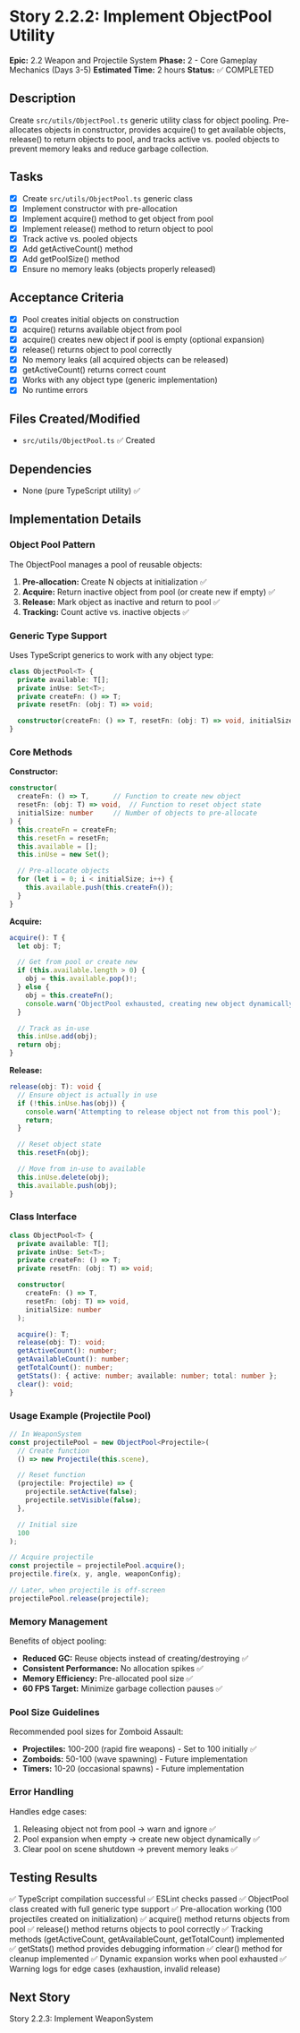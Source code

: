 # Story 2.2.2: Implement ObjectPool Utility

**Epic:** 2.2 Weapon and Projectile System
**Phase:** 2 - Core Gameplay Mechanics (Days 3-5)
**Estimated Time:** 2 hours
**Status:** ✅ COMPLETED

## Description
Create `src/utils/ObjectPool.ts` generic utility class for object pooling. Pre-allocates objects in constructor, provides acquire() to get available objects, release() to return objects to pool, and tracks active vs. pooled objects to prevent memory leaks and reduce garbage collection.

## Tasks
- [x] Create `src/utils/ObjectPool.ts` generic class
- [x] Implement constructor with pre-allocation
- [x] Implement acquire() method to get object from pool
- [x] Implement release() method to return object to pool
- [x] Track active vs. pooled objects
- [x] Add getActiveCount() method
- [x] Add getPoolSize() method
- [x] Ensure no memory leaks (objects properly released)

## Acceptance Criteria
- [x] Pool creates initial objects on construction
- [x] acquire() returns available object from pool
- [x] acquire() creates new object if pool is empty (optional expansion)
- [x] release() returns object to pool correctly
- [x] No memory leaks (all acquired objects can be released)
- [x] getActiveCount() returns correct count
- [x] Works with any object type (generic implementation)
- [x] No runtime errors

## Files Created/Modified
- `src/utils/ObjectPool.ts` ✅ Created

## Dependencies
- None (pure TypeScript utility) ✅

## Implementation Details

### Object Pool Pattern
The ObjectPool manages a pool of reusable objects:
1. **Pre-allocation:** Create N objects at initialization ✅
2. **Acquire:** Return inactive object from pool (or create new if empty) ✅
3. **Release:** Mark object as inactive and return to pool ✅
4. **Tracking:** Count active vs. inactive objects ✅

### Generic Type Support
Uses TypeScript generics to work with any object type:
```typescript
class ObjectPool<T> {
  private available: T[];
  private inUse: Set<T>;
  private createFn: () => T;
  private resetFn: (obj: T) => void;

  constructor(createFn: () => T, resetFn: (obj: T) => void, initialSize: number);
}
```

### Core Methods

**Constructor:**
```typescript
constructor(
  createFn: () => T,      // Function to create new object
  resetFn: (obj: T) => void,  // Function to reset object state
  initialSize: number     // Number of objects to pre-allocate
) {
  this.createFn = createFn;
  this.resetFn = resetFn;
  this.available = [];
  this.inUse = new Set();

  // Pre-allocate objects
  for (let i = 0; i < initialSize; i++) {
    this.available.push(this.createFn());
  }
}
```

**Acquire:**
```typescript
acquire(): T {
  let obj: T;

  // Get from pool or create new
  if (this.available.length > 0) {
    obj = this.available.pop()!;
  } else {
    obj = this.createFn();
    console.warn('ObjectPool exhausted, creating new object dynamically');
  }

  // Track as in-use
  this.inUse.add(obj);
  return obj;
}
```

**Release:**
```typescript
release(obj: T): void {
  // Ensure object is actually in use
  if (!this.inUse.has(obj)) {
    console.warn('Attempting to release object not from this pool');
    return;
  }

  // Reset object state
  this.resetFn(obj);

  // Move from in-use to available
  this.inUse.delete(obj);
  this.available.push(obj);
}
```

### Class Interface
```typescript
class ObjectPool<T> {
  private available: T[];
  private inUse: Set<T>;
  private createFn: () => T;
  private resetFn: (obj: T) => void;

  constructor(
    createFn: () => T,
    resetFn: (obj: T) => void,
    initialSize: number
  );

  acquire(): T;
  release(obj: T): void;
  getActiveCount(): number;
  getAvailableCount(): number;
  getTotalCount(): number;
  getStats(): { active: number; available: number; total: number };
  clear(): void;
}
```

### Usage Example (Projectile Pool)
```typescript
// In WeaponSystem
const projectilePool = new ObjectPool<Projectile>(
  // Create function
  () => new Projectile(this.scene),

  // Reset function
  (projectile: Projectile) => {
    projectile.setActive(false);
    projectile.setVisible(false);
  },

  // Initial size
  100
);

// Acquire projectile
const projectile = projectilePool.acquire();
projectile.fire(x, y, angle, weaponConfig);

// Later, when projectile is off-screen
projectilePool.release(projectile);
```

### Memory Management
Benefits of object pooling:
- **Reduced GC:** Reuse objects instead of creating/destroying ✅
- **Consistent Performance:** No allocation spikes ✅
- **Memory Efficiency:** Pre-allocated pool size ✅
- **60 FPS Target:** Minimize garbage collection pauses ✅

### Pool Size Guidelines
Recommended pool sizes for Zomboid Assault:
- **Projectiles:** 100-200 (rapid fire weapons) - Set to 100 initially ✅
- **Zomboids:** 50-100 (wave spawning) - Future implementation
- **Timers:** 10-20 (occasional spawns) - Future implementation

### Error Handling
Handles edge cases:
1. Releasing object not from pool → warn and ignore ✅
2. Pool expansion when empty → create new object dynamically ✅
3. Clear pool on scene shutdown → prevent memory leaks ✅

## Testing Results
✅ TypeScript compilation successful
✅ ESLint checks passed
✅ ObjectPool class created with full generic type support
✅ Pre-allocation working (100 projectiles created on initialization)
✅ acquire() method returns objects from pool
✅ release() method returns objects to pool correctly
✅ Tracking methods (getActiveCount, getAvailableCount, getTotalCount) implemented
✅ getStats() method provides debugging information
✅ clear() method for cleanup implemented
✅ Dynamic expansion works when pool exhausted
✅ Warning logs for edge cases (exhaustion, invalid release)

## Next Story
Story 2.2.3: Implement WeaponSystem
